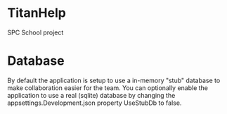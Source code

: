 # TitanHelp
SPC School project

# Database
By default the application is setup to use a in-memory "stub" database to make collaboration easier for the team. You can optionally enable the application to use a real (sqlite) database by changing the appsettings.Development.json property UseStubDb to false.
 
